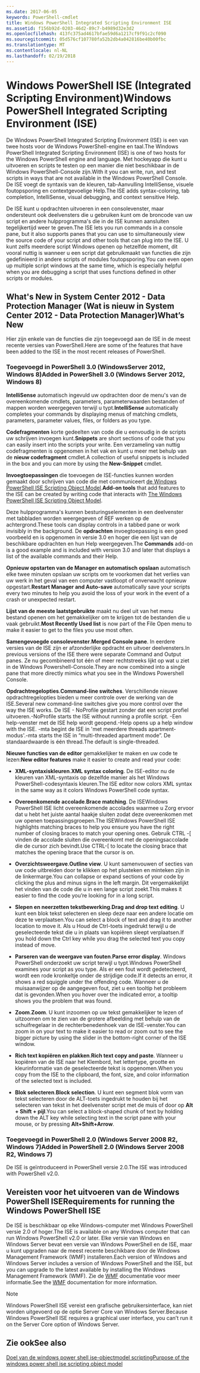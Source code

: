 ```yaml
---
ms.date: 2017-06-05
keywords: PowerShell-cmdlet
title: Windows PowerShell Integrated Scripting Environment ISE
ms.assetid: f156b92d-0203-46d2-89c7-b4989d32e3d2
ms.openlocfilehash: 413fc375ad4617bfae59d6a1217cf9f91c2cf090
ms.sourcegitcommit: 05d576cf107780fa52b2db4a042816be40b00fbc
ms.translationtype: MT
ms.contentlocale: nl-NL
ms.lasthandoff: 02/19/2018
---
```

# <a name="windows-powershell-integrated-scripting-environment-ise"></a><span data-ttu-id="5b0df-103">Windows PowerShell ISE (Integrated Scripting Environment)</span><span class="sxs-lookup"><span data-stu-id="5b0df-103">Windows PowerShell Integrated Scripting Environment (ISE)</span></span>

<span data-ttu-id="5b0df-104">De Windows PowerShell Integrated Scripting Environment (ISE) is een van twee hosts voor de Windows PowerShell-engine en taal.</span><span class="sxs-lookup"><span data-stu-id="5b0df-104">The Windows PowerShell Integrated Scripting Environment (ISE) is one of two hosts for the Windows PowerShell engine and language.</span></span> <span data-ttu-id="5b0df-105">Met hockeyapp die kunt u uitvoeren en scripts te testen op een manier die niet beschikbaar in de Windows PowerShell-Console zijn.</span><span class="sxs-lookup"><span data-stu-id="5b0df-105">With it you can write, run, and test scripts in ways that are not available in the Windows PowerShell Console.</span></span> <span data-ttu-id="5b0df-106">De ISE voegt de syntaxis van de kleuren, tab-Aanvulling IntelliSense, visuele foutopsporing en contextgevoelige Help.</span><span class="sxs-lookup"><span data-stu-id="5b0df-106">The ISE adds syntax-coloring, tab completion, IntelliSense, visual debugging, and context sensitive Help.</span></span>

<span data-ttu-id="5b0df-107">De ISE kunt u opdrachten uitvoeren in een consolevenster, maar ondersteunt ook deelvensters die u gebruiken kunt om de broncode van uw script en andere hulpprogramma's die in de ISE kunnen aansluiten tegelijkertijd weer te geven.</span><span class="sxs-lookup"><span data-stu-id="5b0df-107">The ISE lets you run commands in a console pane, but it also supports panes that you can use to simultaneously view the source code of your script and other tools that can plug into the ISE.</span></span> <span data-ttu-id="5b0df-108">U kunt zelfs meerdere script Windows openen op hetzelfde moment, dit vooral nuttig is wanneer u een script dat gebruikmaakt van functies die zijn gedefinieerd in andere scripts of modules foutopsporing.</span><span class="sxs-lookup"><span data-stu-id="5b0df-108">You can even open up multiple script windows at the same time, which is especially helpful when you are debugging a script that uses functions defined in other scripts or modules.</span></span>

## <a name="whats-new"></a><span data-ttu-id="5b0df-109">What's New in System Center 2012 - Data Protection Manager (Wat is nieuw in System Center 2012 - Data Protection Manager)</span><span class="sxs-lookup"><span data-stu-id="5b0df-109">What’s New</span></span>

<span data-ttu-id="5b0df-110">Hier zijn enkele van de functies die zijn toegevoegd aan de ISE in de meest recente versies van PowerShell.</span><span class="sxs-lookup"><span data-stu-id="5b0df-110">Here are some of the features that have been added to the ISE in the most recent releases of PowerShell.</span></span>

### <a name="added-in-powershell-30-windows-server-2012-windows-8"></a><span data-ttu-id="5b0df-111">Toegevoegd in PowerShell 3.0 (WindowsServer 2012, Windows 8)</span><span class="sxs-lookup"><span data-stu-id="5b0df-111">Added in PowerShell 3.0 (Windows Server 2012, Windows 8)</span></span>

<span data-ttu-id="5b0df-112">**IntelliSense** automatisch ingevuld uw opdrachten door de menu's van de overeenkomende cmdlets, parameters, parameterwaarden bestanden of mappen worden weergegeven terwijl u typt.</span><span class="sxs-lookup"><span data-stu-id="5b0df-112">**IntelliSense** automatically completes your commands by displaying menus of matching cmdlets, parameters, parameter values, files, or folders as you type.</span></span>

<span data-ttu-id="5b0df-113">**Codefragmenten** korte gedeelten van code die u eenvoudig in de scripts uw schrijven invoegen kunt.</span><span class="sxs-lookup"><span data-stu-id="5b0df-113">**Snippets** are short sections of code that you can easily insert into the scripts your write.</span></span> <span data-ttu-id="5b0df-114">Een verzameling van nuttig codefragmenten is opgenomen in het vak en kunt u meer met behulp van de **nieuw codefragment** cmdlet.</span><span class="sxs-lookup"><span data-stu-id="5b0df-114">A collection of useful snippets is included in the box and you can more by using the **New-Snippet** cmdlet.</span></span>

<span data-ttu-id="5b0df-115">**Invoegtoepassingen** die toevoegen de ISE-functies kunnen worden gemaakt door schrijven van code die met communiceert [de Windows PowerShell ISE Scripting Object Model](../../core-powershell/ise/The-ISE-Object-Model-Hierarchy.md).</span><span class="sxs-lookup"><span data-stu-id="5b0df-115">**Add-on tools** that add features to the ISE can be created by writing code that interacts with [The Windows PowerShell ISE Scripting Object Model](../../core-powershell/ise/The-ISE-Object-Model-Hierarchy.md).</span></span>

<span data-ttu-id="5b0df-116">Deze hulpprogramma's kunnen besturingselementen in een deelvenster met tabbladen worden weergegeven of REF werken op de achtergrond.</span><span class="sxs-lookup"><span data-stu-id="5b0df-116">These tools can display controls in a tabbed pane or work invisibly in the background.</span></span> <span data-ttu-id="5b0df-117">De **opdrachten** invoegtoepassing is een goed voorbeeld en is opgenomen in versie 3.0 en hoger die een lijst van de beschikbare opdrachten en hun Help weergegeven.</span><span class="sxs-lookup"><span data-stu-id="5b0df-117">The **Commands** add-on is a good example and is included with version 3.0 and later that displays a list of the available commands and their Help.</span></span>

<span data-ttu-id="5b0df-118">**Opnieuw opstarten van de Manager en automatisch opslaan** automatisch elke twee minuten opslaan uw scripts om te voorkomen dat het verlies van uw werk in het geval van een computer vastloopt of onverwacht opnieuw opgestart.</span><span class="sxs-lookup"><span data-stu-id="5b0df-118">**Restart Manager and Auto-save** automatically save your scripts every two minutes to help you avoid the loss of your work in the event of a crash or unexpected restart.</span></span>

<span data-ttu-id="5b0df-119">**Lijst van de meeste laatstgebruikte** maakt nu deel uit van het menu bestand openen om het gemakkelijker om te krijgen tot de bestanden die u vaak gebruikt.</span><span class="sxs-lookup"><span data-stu-id="5b0df-119">**Most Recently Used list** is now part of the File Open menu to make it easier to get to the files you use most often.</span></span>

<span data-ttu-id="5b0df-120">**Samengevoegde consolevenster**.</span><span class="sxs-lookup"><span data-stu-id="5b0df-120">**Merged Console pane**.</span></span> <span data-ttu-id="5b0df-121">In eerdere versies van de ISE zijn er afzonderlijke opdracht en uitvoer deelvensters.</span><span class="sxs-lookup"><span data-stu-id="5b0df-121">In previous versions of the ISE there were separate Command and Output panes.</span></span> <span data-ttu-id="5b0df-122">Ze nu gecombineerd tot één of meer rechtstreeks lijkt op wat u ziet in de Windows Powershell-Console.</span><span class="sxs-lookup"><span data-stu-id="5b0df-122">They are now combined into a single pane that more directly mimics what you see in the Windows Powershell Console.</span></span>

<span data-ttu-id="5b0df-123">**Opdrachtregelopties**.</span><span class="sxs-lookup"><span data-stu-id="5b0df-123">**Command-line switches**.</span></span> <span data-ttu-id="5b0df-124">Verschillende nieuwe opdrachtregelopties bieden u meer controle over de werking van de ISE.</span><span class="sxs-lookup"><span data-stu-id="5b0df-124">Several new command-line switches give you more control over the way the ISE works.</span></span> <span data-ttu-id="5b0df-125">De ISE - NoProfile gestart zonder dat een script profiel uitvoeren.</span><span class="sxs-lookup"><span data-stu-id="5b0df-125">-NoProfile starts the ISE without running a profile script.</span></span> <span data-ttu-id="5b0df-126">-Een help-venster met de ISE help wordt geopend.</span><span class="sxs-lookup"><span data-stu-id="5b0df-126">-Help opens up a help window with the ISE.</span></span> <span data-ttu-id="5b0df-127">-mta begint de ISE in 'met meerdere threads apartment-modus'.</span><span class="sxs-lookup"><span data-stu-id="5b0df-127">-mta starts the ISE in “multi-threaded apartment mode”.</span></span> <span data-ttu-id="5b0df-128">De standaardwaarde is één thread.</span><span class="sxs-lookup"><span data-stu-id="5b0df-128">The default is single-threaded.</span></span>

<span data-ttu-id="5b0df-129">**Nieuwe functies van de editor** gemakkelijker te maken en uw code te lezen:</span><span class="sxs-lookup"><span data-stu-id="5b0df-129">**New editor features** make it easier to create and read your code:</span></span>

- <span data-ttu-id="5b0df-130">**XML-syntaxiskleuren**.</span><span class="sxs-lookup"><span data-stu-id="5b0df-130">**XML syntax coloring**.</span></span> <span data-ttu-id="5b0df-131">De ISE-editor nu de kleuren van XML-syntaxis op dezelfde manier als het Windows PowerShell-codesyntaxis kleuren.</span><span class="sxs-lookup"><span data-stu-id="5b0df-131">The ISE editor now colors XML syntax in the same way as it colors Windows PowerShell code syntax.</span></span>

- <span data-ttu-id="5b0df-132">**Overeenkomende accolade**.</span><span class="sxs-lookup"><span data-stu-id="5b0df-132">**Brace matching**.</span></span> <span data-ttu-id="5b0df-133">De ISEWindows PowerShell ISE licht overeenkomende accolades waarmee u Zorg ervoor dat u hebt het juiste aantal haakje sluiten zodat deze overeenkomen met uw openen toepassingsgroepen.</span><span class="sxs-lookup"><span data-stu-id="5b0df-133">The ISEWindows PowerShell ISE highlights matching braces to help you ensure you have the right number of closing braces to match your opening ones.</span></span> <span data-ttu-id="5b0df-134">Gebruik CTRL -\[ vinden de accolade sluiten die overeenkomt met de openingsaccolade die de cursor zich bevindt.</span><span class="sxs-lookup"><span data-stu-id="5b0df-134">Use CTRL-\[ to locate the closing brace that matches the opening brace that the cursor is on.</span></span>

- <span data-ttu-id="5b0df-135">**Overzichtsweergave**.</span><span class="sxs-lookup"><span data-stu-id="5b0df-135">**Outline view**.</span></span> <span data-ttu-id="5b0df-136">U kunt samenvouwen of secties van uw code uitbreiden door te klikken op het plusteken en minteken zijn in de linkermarge.</span><span class="sxs-lookup"><span data-stu-id="5b0df-136">You can collapse or expand sections of your code by clicking the plus and minus signs in the left margin.</span></span> <span data-ttu-id="5b0df-137">Dit vergemakkelijkt het vinden van de code die u in een lange script zoekt.</span><span class="sxs-lookup"><span data-stu-id="5b0df-137">This makes it easier to find the code you’re looking for in a long script.</span></span>

- <span data-ttu-id="5b0df-138">**Slepen en neerzetten tekstbewerking**.</span><span class="sxs-lookup"><span data-stu-id="5b0df-138">**Drag and drop text editing**.</span></span> <span data-ttu-id="5b0df-139">U kunt een blok tekst selecteren en sleep deze naar een andere locatie om deze te verplaatsen.</span><span class="sxs-lookup"><span data-stu-id="5b0df-139">You can select a block of text and drag it to another location to move it.</span></span> <span data-ttu-id="5b0df-140">Als u Houd de Ctrl-toets ingedrukt terwijl u de geselecteerde tekst die u in plaats van kopiëren sleept verplaatsen.</span><span class="sxs-lookup"><span data-stu-id="5b0df-140">If you hold down the Ctrl key while you drag the selected text you copy instead of move.</span></span>

- <span data-ttu-id="5b0df-141">**Parseren van de weergave van fouten**.</span><span class="sxs-lookup"><span data-stu-id="5b0df-141">**Parse error display**.</span></span> <span data-ttu-id="5b0df-142">Windows PowerShell onderzoekt uw script terwijl u typt.</span><span class="sxs-lookup"><span data-stu-id="5b0df-142">Windows PowerShell examines your script as you type.</span></span> <span data-ttu-id="5b0df-143">Als er een fout wordt gedetecteerd, wordt een rode kronkeltje onder de strijdige code.</span><span class="sxs-lookup"><span data-stu-id="5b0df-143">If it detects an error, it shows a red squiggle under the offending code.</span></span> <span data-ttu-id="5b0df-144">Wanneer u de muisaanwijzer op de aangegeven fout, ziet u een tooltip het probleem dat is gevonden.</span><span class="sxs-lookup"><span data-stu-id="5b0df-144">When you hover over the indicated error, a tooltip shows you the problem that was found.</span></span>

- <span data-ttu-id="5b0df-145">**Zoom**.</span><span class="sxs-lookup"><span data-stu-id="5b0df-145">**Zoom**.</span></span> <span data-ttu-id="5b0df-146">U kunt inzoomen op uw tekst gemakkelijker te lezen of uitzoomen om te zien van de grotere afbeelding met behulp van de schuifregelaar in de rechterbenedenhoek van de ISE-venster.</span><span class="sxs-lookup"><span data-stu-id="5b0df-146">You can zoom in on your text to make it easier to read or zoom out to see the bigger picture by using the slider in the bottom-right corner of the ISE window.</span></span>

- <span data-ttu-id="5b0df-147">**Rich text kopiëren en plakken**.</span><span class="sxs-lookup"><span data-stu-id="5b0df-147">**Rich text copy and paste**.</span></span> <span data-ttu-id="5b0df-148">Wanneer u kopiëren van de ISE naar het Klembord, het lettertype, grootte en kleurinformatie van de geselecteerde tekst is opgenomen.</span><span class="sxs-lookup"><span data-stu-id="5b0df-148">When you copy from the ISE to the clipboard, the font, size, and color information of the selected text is included.</span></span>

- <span data-ttu-id="5b0df-149">**Blok selecteren**.</span><span class="sxs-lookup"><span data-stu-id="5b0df-149">**Block selection**.</span></span> <span data-ttu-id="5b0df-150">U kunt een segment blok vorm van tekst selecteren door de ALT-toets ingedrukt te houden bij het selecteren van tekst in het deelvenster script met de muis of door op **Alt + Shift + pijl**.</span><span class="sxs-lookup"><span data-stu-id="5b0df-150">You can select a block-shaped chunk of text by holding down the ALT key while selecting text in the script pane with your mouse, or by pressing **Alt+Shift+Arrow**.</span></span>

### <a name="added-in-powershell-20-windows-server-2008-r2-windows-7"></a><span data-ttu-id="5b0df-151">Toegevoegd in PowerShell 2.0 (Windows Server 2008 R2, Windows 7)</span><span class="sxs-lookup"><span data-stu-id="5b0df-151">Added in PowerShell 2.0 (Windows Server 2008 R2, Windows 7)</span></span>

<span data-ttu-id="5b0df-152">De ISE is geïntroduceerd in PowerShell versie 2.0.</span><span class="sxs-lookup"><span data-stu-id="5b0df-152">The ISE was introduced with PowerShell v2.0.</span></span>

## <a name="requirements-for-running-the-windows-powershell-ise"></a><span data-ttu-id="5b0df-153">Vereisten voor het uitvoeren van de Windows PowerShell ISE</span><span class="sxs-lookup"><span data-stu-id="5b0df-153">Requirements for running the Windows PowerShell ISE</span></span>

<span data-ttu-id="5b0df-154">De ISE is beschikbaar op elke Windows-computer met Windows PowerShell versie 2.0 of hoger.</span><span class="sxs-lookup"><span data-stu-id="5b0df-154">The ISE is available on any Windows computer that can run Windows PowerShell v2.0 or later.</span></span> <span data-ttu-id="5b0df-155">Elke versie van Windows en Windows Server bevat een versie van Windows PowerShell en de ISE, maar u kunt upgraden naar de meest recente beschikbare door de Windows Management Framework (WMF) installeren.</span><span class="sxs-lookup"><span data-stu-id="5b0df-155">Each version of Windows and Windows Server includes a version of Windows PowerShell and the ISE, but you can upgrade to the latest available by installing the Windows Management Framework (WMF).</span></span> <span data-ttu-id="5b0df-156">Zie de [WMF](/powershell/wmf/readme) documentatie voor meer informatie.</span><span class="sxs-lookup"><span data-stu-id="5b0df-156">See the [WMF](/powershell/wmf/readme) documentation for more information.</span></span>

> [!NOTE]
> <span data-ttu-id="5b0df-157">Windows PowerShell ISE vereist een grafische gebruikersinterface, kan niet worden uitgevoerd op de optie Server Core van Windows Server.</span><span class="sxs-lookup"><span data-stu-id="5b0df-157">Because Windows PowerShell ISE requires a graphical user interface, you can’t run it on the Server Core option of Windows Server.</span></span>

## <a name="see-also"></a><span data-ttu-id="5b0df-158">Zie ook</span><span class="sxs-lookup"><span data-stu-id="5b0df-158">See also</span></span>

[<span data-ttu-id="5b0df-159">Doel van de windows power shell ise-objectmodel scripting</span><span class="sxs-lookup"><span data-stu-id="5b0df-159">Purpose of the windows power shell ise scripting object model</span></span>](../../core-powershell/ise/Purpose-of-the-Windows-PowerShell-ISE-Scripting-Object-Model.md)
